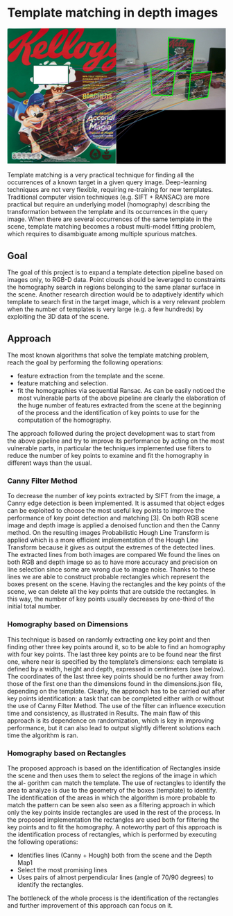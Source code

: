 # Template matching in depth images

![immagine (a)](./code/risultati_finale/con_filtro/5/output_barchette.jpg)

Template matching is a very practical technique for finding all the occurrences of a known target in a given query image. Deep-learning techniques are not very flexible, requiring re-training for new templates. Traditional computer vision techniques (e.g. SIFT + RANSAC) are more practical but require an underlying model (homography) describing the transformation between the template and its occurrences in the query image. When there are several occurrences of the same template in the scene, template matching becomes a robust multi-model fitting problem, which requires to disambiguate among multiple spurious matches.

## Goal
The goal of this project is to expand a template detection pipeline based on images only, to RGB-D data. Point clouds should be leveraged to constraints the homography search in regions belonging to the same planar surface in the scene. Another research direction would be to adaptively identify which template to search first in the target image, which is a very relevant problem when the number of templates is very large (e.g. a few hundreds) by exploiting the 3D data of the scene.

## Approach
The most known algorithms that solve the template matching problem, reach the goal by performing the following operations:
- feature extraction from the template and the scene.
- feature matching and selection.
- fit the homographies via sequential Ransac.
As can be easily noticed the most vulnerable parts of the above pipeline are clearly the elaboration of the huge number of features extracted from the scene
at the beginning of the process and the identification of key points to use for the computation of the homography.

The approach followed during the project development was to start from the above pipeline and try to improve its performance by acting on the most vulnerable parts, in particular the techniques implemented use filters to reduce the number of key points to examine and fit the homography in different ways than the usual. 

### Canny Filter Method
To decrease the number of key points extracted by SIFT from the image, a Canny edge detection is been implemented. It is assumed that object edges can be exploited to choose the most useful key points to improve the performance of key point detection and matching [3]. On both RGB scene image and depth image is applied a denoised function and then the Canny method. On the resulting images Probabilistic Hough Line Transform is applied which is a more efficient implementation of the Hough Line Transform because it gives as output the extremes of the detected lines. The extracted lines from both images are compared We found the lines on both RGB and depth image so as to have more accuracy and precision on line selection since some are wrong due to image noise. Thanks to these lines we are able to construct probable rectangles which represent the boxes present on the scene. Having the rectangles and the key points of the scene, we can delete all the key points that are outside the rectangles. In this way, the number of key points usually decreases by one-third of the initial total number.

### Homography based on Dimensions

This technique is based on randomly extracting one key point and then finding other three key points around it, so to be able to find an homography with four key points.
The last three key points are to be found near the first one, where near is specified by the template’s dimensions: each template is defined by a width, height and depth, expressed in centimeters (see below). The coordinates of the last three key points should be no further away from those of the first one than the dimensions found in the dimensions.json file, depending on the template.
Clearly, the approach has to be carried out after key points identification: a task that can be completed either with or without the use of Canny Filter Method. The use of the filter can influence execution time and consistency, as illustrated in Results. 
The main flaw of this approach is its dependence on randomization, which is key in improving performance, but it can also lead to output slightly different solutions each time the algorithm is ran.

### Homography based on Rectangles
The proposed approach is based on the identification of Rectangles inside the scene and then uses them to select the regions of the image in which the al- gorithm can match the template. The use of rectangles to identify the area to analyze is due to the geometry of the boxes (template) to identify.
The identification of the areas in which the algorithm is more probable to match the pattern can be seen also seen as a filtering approach in which only the key points inside rectangles are used in the rest of the process. In the proposed implementation the rectangles are used both for filtering the key points and to fit the homography.
A noteworthy part of this approach is the identification process of rectangles, which is performed by executing the following operations: 
- Identifies lines (Canny + Hough) both from the scene and the Depth Map1
- Select the most promising lines
- Uses pairs of almost perpendicular lines (angle of 70/90 degrees) to identify the rectangles.

The bottleneck of the whole process is the identification of the rectangles and further improvement of this approach can focus on it.
